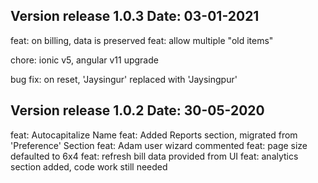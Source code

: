 Version release 1.0.3
Date: 03-01-2021
-----------------------
feat: on billing, data is preserved
feat: allow multiple "old items"

chore: ionic v5, angular v11 upgrade

bug fix: on reset, 'Jaysingur' replaced with 'Jaysingpur'

Version release 1.0.2
Date: 30-05-2020
-----------------------
feat: Autocapitalize Name
feat: Added Reports section, migrated from 'Preference' Section
feat: Adam user wizard commented
feat: page size defaulted to 6x4
feat: refresh bill data provided from UI
feat: analytics section added, code work still needed
